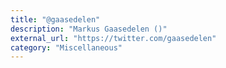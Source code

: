 ```yaml
---
title: "@gaasedelen"
description: "Markus Gaasedelen ()"
external_url: "https://twitter.com/gaasedelen"
category: "Miscellaneous"
---
```

